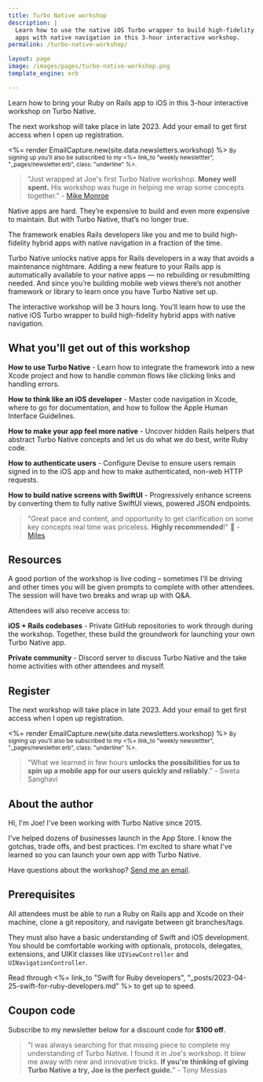 ```yaml
---
title: Turbo Native workshop
description: |
  Learn how to use the native iOS Turbo wrapper to build high-fidelity hybrid
  apps with native navigation in this 3-hour interactive workshop.
permalink: /turbo-native-workshop/

layout: page
image: /images/pages/turbo-native-workshop.png
template_engine: erb

---
```


<p class="lead">Learn how to bring your Ruby on Rails app to iOS in this 3-hour interactive workshop on Turbo Native.</p>

The next workshop will take place in late 2023. Add your email to get first access when I open up registration.

<div class="not-prose">
  <%= render EmailCapture.new(site.data.newsletters.workshop) %>
  <small class="block mt-4">By signing up you’ll also be subscribed to my <%= link_to "weekly newslettter", "_pages/newsletter.erb", class: "underline" %>.</small>
</div>

> "Just wrapped at Joe's first Turbo Native workshop. **Money well spent.** His workshop was huge in helping me wrap some concepts together." - [Mike Monroe](https://twitter.com/mikepmunroe/status/1603513381599715336)

Native apps are hard. They’re expensive to build and even more expensive to maintain. But with Turbo Native, that’s no longer true.

The framework enables Rails developers like you and me to build high-fidelity hybrid apps with native navigation in a fraction of the time.

Turbo Native unlocks native apps for Rails developers in a way that avoids a maintenance nightmare. Adding a new feature to your Rails app is automatically available to your native apps — no rebuilding or resubmitting needed. And since you’re building mobile web views there’s not another framework or library to learn once you have Turbo Native set up.

The interactive workshop will be 3 hours long. You'll learn how to use the native iOS Turbo wrapper to build high-fidelity hybrid apps with native navigation.

## What you'll get out of this workshop

**How to use Turbo Native** - Learn how to integrate the framework into a new Xcode project and how to handle common flows like clicking links and handling errors.

**How to think like an iOS developer** - Master code navigation in Xcode, where to go for documentation, and how to follow the Apple Human Interface Guidelines.

**How to make your app feel more native** - Uncover hidden Rails helpers that abstract Turbo Native concepts and let us do what we do best, write Ruby code.

**How to authenticate users** - Configure Devise to ensure users remain signed in to the iOS app and how to make authenticated, non-web HTTP requests.

**How to build native screens with SwiftUI** - Progressively enhance screens by converting them to fully native SwiftUI views, powered JSON endpoints.

> "Great pace and content, and opportunity to get clarification on some key concepts real time was priceless. **Highly recommended**!" 💯 - [Miles](https://twitter.com/tapster/status/1681582444707807234)

## Resources

A good portion of the workshop is live coding – sometimes I'll be driving and other times you will be given prompts to complete with other attendees. The session will have two breaks and wrap up with Q&A.

Attendees will also receive access to:

**iOS + Rails codebases** - Private GitHub repositories to work through during the workshop. Together, these build the groundwork for launching your own Turbo Native app.

**Private community** - Discord server to discuss Turbo Native and the take home activities with other attendees and myself.

## Register

The next workshop will take place in late 2023. Add your email to get first access when I open up registration.

<div class="not-prose">
  <%= render EmailCapture.new(site.data.newsletters.workshop) %>
  <small class="block mt-4">By signing up you’ll also be subscribed to my <%= link_to "weekly newslettter", "_pages/newsletter.erb", class: "underline" %>.</small>
</div>

> "What we learned in few hours **unlocks the possibilities for us to spin up a mobile app for our users quickly and reliably**." - Sweta Sanghavi

## About the author

Hi, I'm Joe! I've been working with Turbo Native since 2015.

I've helped dozens of businesses launch in the App Store. I know the gotchas, trade offs, and best practices. I'm excited to share what I've learned so you can launch your own app with Turbo Native.

Have questions about the workshop? [Send me an email](mailto:joe@masilotti.com).

## Prerequisites

All attendees must be able to run a Ruby on Rails app and Xcode on their machine, clone a git repository, and navigate between git branches/tags.

They must also have a basic understanding of Swift and iOS development. You should be comfortable working with optionals, protocols, delegates, extensions, and UIKit classes like `UIViewController` and `UINavigationController`.

Read through <%= link_to "Swift for Ruby developers", "_posts/2023-04-25-swift-for-ruby-developers.md" %> to get up to speed.

## Coupon code

Subscribe to my newsletter below for a discount code for **$100 off**.

> "I was always searching for that missing piece to complete my understanding of Turbo Native. I found it in Joe's workshop. It blew me away with new and innovative tricks. **If you're thinking of giving Turbo Native a try, Joe is the perfect guide.**" - Tony Messias
